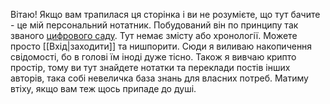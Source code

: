 Вітаю!
Якщо вам трапилася ця сторінка і ви не розумієте, що тут бачите - це мій персональний нотатник. Побудований він по принципу так званого [цифрового саду](https://github.com/maggieappleton/digital-gardeners).
Тут немає змісту або хронології. Можете просто [[Вхід|заходити]] та нишпорити.
Сюди я виливаю накопичення свідомості, бо в голові їм іноді дуже тісно.
Також я вивчаю крипто простір, тому ви тут знайдете нотатки та переклади постів інших авторів, така собі невеличка база знань для власних потреб.
Матиму втіху, якщо вам теж щось припаде до душі.